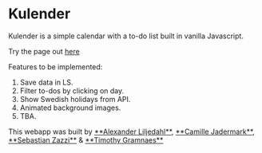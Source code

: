# Kulender

Kulender is a simple calendar with a to-do list built in vanilla Javascript.

Try the page out [here](https://supertramps.github.io/calendar/)

Features to be implemented:

1. Save data in LS.
2. Filter to-dos by clicking on day.
3. Show Swedish holidays from API.
4. Animated background images.
5. TBA.

This webapp was built by [\*\*Alexander Liljedahl\*\*](https://github.com/supertramps), [\*\*Camille Jadermark\*\*](https://github.com/camillejustine), [\*\*Sebastian Zazzi\*\*](https://github.com/zazzzi) & [\*\*Timothy Gramnaes\*\*](https://github.com/TimothyGramnaes)
